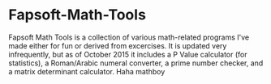 # Fapsoft-Math-Tools
Fapsoft Math Tools is a collection of various math-related programs I've made either for fun or derived from excercises.
It is updated very infrequently, but as of October 2015 it includes a P Value calculator (for statistics), a Roman/Arabic numeral converter, a prime number checker, and a matrix determinant calculator. 
Haha mathboy
